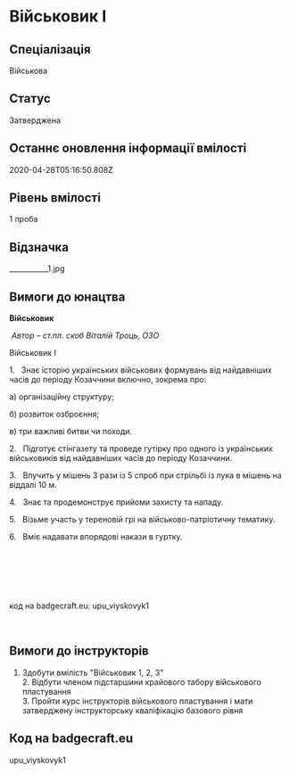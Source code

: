 # Військовик І

## Спеціалізація

Військова

## Статус

Затверджена

## Останнє оновлення інформації вмілості

2020-04-28T05:16:50.808Z

## Рівень вмілості

1 проба

## Відзначка

___________1.jpg

## Вимоги до юнацтва

<p><b>Військовик</b><b></b></p>

<p><i>&nbsp;</i><i>Автор – ст.пл. скоб Віталій Троць, ОЗО</i></p>

<p>Військовик
I</p>

<p>1.&nbsp;&nbsp;
Знає історію українських військових формувань від
найдавніших часів до періоду Козаччини включно, зокрема про:</p>

<p>а) організаційну структуру;</p>

<p>б) розвиток озброєння;</p>

<p>в) три важливі битви чи походи.</p>

<p>2.&nbsp;&nbsp;
Підготує стінгазету та проведе гутірку про одного із
українських військовиків від найдавніших часів до періоду Козаччини. </p>

<p>3.&nbsp;&nbsp;
Влучить у мішень 3 рази із 5 спроб при стрільбі із лука в
мішень на віддалі 10 м.</p>

<p>4.&nbsp;&nbsp;
Знає та продемонструє прийоми захисту та нападу.</p>

<p>5.&nbsp;&nbsp;
Візьме участь у тереновій грі на військово-патріотичну
тематику.</p>

<p>6.&nbsp;&nbsp;
Вміє надавати впорядові накази в гуртку.</p><p><br></p><p><br></p><p><br></p><p>код на badgecraft.eu: upu_viyskovyk1<br></p>

<p><br></p>

## Вимоги до інструкторів

1. Здобути вмілість "Військовик 1, 2, 3"<br>2. Відбути членом підстаршини крайового табору військового пластування<br>3. Пройти курс інструкторів військового пластування і мати затверджену інструкторську кваліфікацію базового рівня

## Код на badgecraft.eu

upu_viyskovyk1